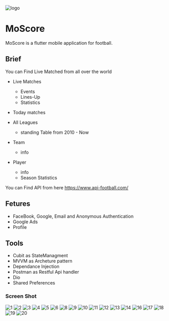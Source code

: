 ![logo](https://user-images.githubusercontent.com/66007646/212796261-00e1791c-b28b-4ef0-95ad-37c390bbc531.png) 
# MoScore


MoScore is a flutter mobile application for football.

## Brief

You can Find Live Matched from all over the world
- Live Matches
	- Events
	- Lines-Up
	- Statistics

- Today matches
- All Leagues
	- standing Table from 2010 - Now
- Team
	- info
- Player
	- info
	- Season Statistics

You can Find API from here https://www.api-football.com/

## Fetures
- FaceBook, Google, Email and Anonymous Authentication
- Google Ads
- Profile

## Tools
- Cubit as StateManagment 
- MVVM as Archeture pattern
- Dependance Injection
- Postman as Restful Api handler
- Dio
- Shared Preferences

### Screen Shot

![1](https://user-images.githubusercontent.com/66007646/212799157-c4fe6614-6045-447d-8345-476c7a299108.jpg)
![2](https://user-images.githubusercontent.com/66007646/212799161-d9f2b7a6-8dae-4f15-81df-fd1ab1cb4d5b.jpg)
![3](https://user-images.githubusercontent.com/66007646/212799165-a1413dee-893d-4369-9f97-bc82cb290fc9.jpg)
![4](https://user-images.githubusercontent.com/66007646/212799167-d6ec93f5-cf7d-4763-8608-795d13a3961a.jpg)
![5](https://user-images.githubusercontent.com/66007646/212799168-7b65fad3-606a-4ced-bd35-0e6dd8b626f7.jpg)
![6](https://user-images.githubusercontent.com/66007646/212799172-f011f81a-e779-434f-966c-765f51da5c3b.jpg)
![8](https://user-images.githubusercontent.com/66007646/212799175-9d9f1644-8a56-464e-8e10-182a4a9d4702.jpg)
![9](https://user-images.githubusercontent.com/66007646/212799183-a2853aa3-bcb0-4bd5-810a-c19576a1b1d7.jpg)
![10](https://user-images.githubusercontent.com/66007646/212799191-29f33bc5-37bc-4ea4-bc8a-a73fb0be6b15.jpg)
![11](https://user-images.githubusercontent.com/66007646/212799198-78f5eab2-6334-4b90-ba9c-51d94da7a4e9.jpg)
![12](https://user-images.githubusercontent.com/66007646/212799203-283f14c9-6990-4d47-9607-8313a9e0411e.jpg)
![13](https://user-images.githubusercontent.com/66007646/212799208-cd4407b0-e612-442e-ac3e-c46807255e20.jpg)
![14](https://user-images.githubusercontent.com/66007646/212799212-605b259b-6cb6-4773-b33c-1cf140d2c48f.jpg)
![16](https://user-images.githubusercontent.com/66007646/212799215-2daeb356-cc7b-4b54-96a9-871df9af7618.jpg)
![17](https://user-images.githubusercontent.com/66007646/212799217-2887a8aa-5c8b-49cd-9661-84f1d00d7b20.jpg)
![18](https://user-images.githubusercontent.com/66007646/212799220-c7bd2870-2cad-44ee-a23d-472b6cad35fa.jpg)
![19](https://user-images.githubusercontent.com/66007646/212799225-e252995b-8b83-4faf-a821-f49d84851414.jpg)
![20](https://user-images.githubusercontent.com/66007646/212799229-c24d4547-d221-449a-a01a-02175331251d.jpg)




